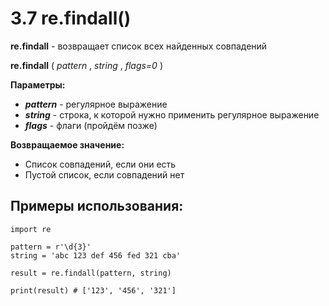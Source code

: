 # 3.7 re.findall()

**re.findall** - возвращает список всех найденных совпадений

**re.findall** ( *pattern* , *string* , *flags=0* )

**Параметры:**
+ ***pattern*** - регулярное выражение
+ ***string*** - строка, к которой нужно применить регулярное выражение
+ ***flags*** - флаги (пройдём позже)

**Возвращаемое значение:**
+ Список совпадений, если они есть
+ Пустой список, если совпадений нет

## Примеры использования:
```
import re

pattern = r'\d{3}'
string = 'abc 123 def 456 fed 321 cba'

result = re.findall(pattern, string)

print(result) # ['123', '456', '321']
```
